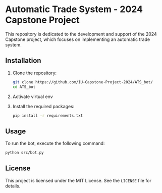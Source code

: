 # Automatic Trade System - 2024 Capstone Project

This repository is dedicated to the development and support of the 2024 Capstone project, which focuses on implementing an automatic trade system.

## Installation

1. Clone the repository:
   ```bash
   git clone https://github.com/IU-Capstone-Project-2024/ATS_bot/
   cd ATS_bot
   ```

2. Activate virtual env

3. Install the required packages:
   ```bash
   pip install -r requirements.txt
   ```

## Usage

To run the bot, execute the following command:

```bash
python src/bot.py
```

## License

This project is licensed under the MIT License. See the `LICENSE` file for details.
